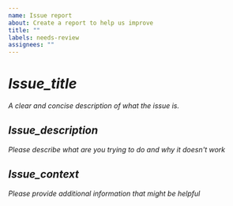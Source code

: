 ```yaml
---
name: Issue report
about: Create a report to help us improve
title: ""
labels: needs-review
assignees: ""
---
```


# _Issue_title_

_A clear and concise description of what the issue is._

## _Issue_description_

_Please describe what are you trying to do and why it doesn't work_

## _Issue_context_

_Please provide additional information that might be helpful_
